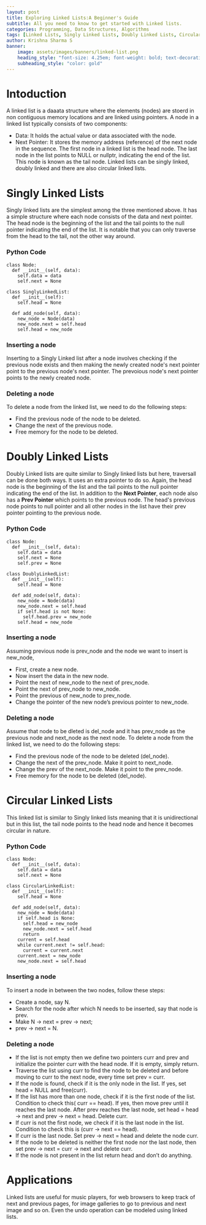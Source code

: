 ```yaml
---
layout: post
title: Exploring Linked Lists:A Beginner's Guide
subtitle: All you need to know to get started with Linked lists.
categories: Programming, Data Structures, Algorithms
tags: [Linked Lists, Singly Linked Lists, Doubly Linked Lists, Circular Linked Lists]
author: Krishna Sharma S
banner:
    image: assets/images/banners/linked-list.png
    heading_style: "font-size: 4.25em; font-weight: bold; text-decoration: underline"
    subheading_style: "color: gold"
---
```

# Intoduction
A linked list is a daaata structure where the elements (nodes) are stoerd in non contiguous memory locations and are linked using pointers.
A node in a linked list typically consists of two components:
* Data: It holds the actual value or data associated with the node.
* Next Pointer: It stores the memory address (reference) of the next node in the sequence.
The first node in a linked list is the head node. The last node in the list points to NULL or nullptr, indicating the end of the list. This node is known as the tail node.
Linked lists can be singly linked, doubly linked and there are also circular linked lists.

# Singly Linked Lists
Singly linked lists are the simplest among the three mentioned above. It has a simple structure where each node consists of the data and next pointer. The head node is the beginning of the list and the tail points to the null pointer indicating the end of the list. It is notable that you can only traverse from the head to the tail, not the other way around.

### Python Code
```
class Node:
  def __init__(self, data):
    self.data = data
    self.next = None
 
class SinglyLinkedList:
  def __init__(self):
    self.head = None
     
  def add_node(self, data):
    new_node = Node(data)
    new_node.next = self.head
    self.head = new_node

```

### Inserting a node
Inserting to a Singly Linked list after a node involves checking if the previous node exists and then making the newly created node's next pointer point to the previous node's next pointer. The prevoious node's next pointer points to the newly created node.

### Deleting a node
To delete a node from the linked list, we need to do the following steps:

* Find the previous node of the node to be deleted. 
* Change the next of the previous node. 
* Free memory for the node to be deleted.


# Doubly Linked Lists
Doubly Linked lists are quite similar to Singly linked lists but here, traversall can be done both ways. It uses an extra pointer to do so. Again, the head node is the beginning of the list and the tail points to the null pointer indicating the end of the list. In addition to the <b>Next Pointer</b>, each node also has a <b>Prev Pointer</b> which points to the previous node. The head's previous node points to null pointer and all other nodes in the list have their prev pointer pointing to the previous node.

### Python Code
```
class Node:
  def __init__(self, data):
    self.data = data
    self.next = None
    self.prev = None
 
class DoublyLinkedList:
  def __init__(self):
    self.head = None
     
  def add_node(self, data):
    new_node = Node(data)
    new_node.next = self.head
    if self.head is not None:
      self.head.prev = new_node
    self.head = new_node

```

### Inserting a node

Assuming previous node is prev_node and the node we want to insert is new_node,
* First, create a new node.
* Now insert the data in the new node.
* Point the next of new_node to the next of prev_node.
* Point the next of prev_node to new_node.
* Point the previous of new_node to prev_node.
* Change the pointer of the new node’s previous pointer to new_node.

### Deleting a node
Assume that node to be dleted is del_node and it has prev_node as the previous node and next_node as the next node. To delete a node from the linked list, we need to do the following steps:

* Find the previous node of the node to be deleted (del_node). 
* Change the next of the prev_node. Make it point to next_node.
* Change the prev of the next_node. Make it point to the prev_node.
* Free memory for the node to be deleted (del_node).


# Circular Linked Lists
This linked list is similar to Singly linked lists meaning that it is unidirectional but in this list, the tail node points to  the head node and hence it becomes circular in nature.

### Python Code
```
class Node:
  def __init__(self, data):
    self.data = data
    self.next = None
 
class CircularLinkedList:
  def __init__(self):
    self.head = None
     
  def add_node(self, data):
    new_node = Node(data)
    if self.head is None:
      self.head = new_node
      new_node.next = self.head
      return
    current = self.head
    while current.next != self.head:
      current = current.next
    current.next = new_node
    new_node.next = self.head

```

### Inserting a node
To insert a node in between the two nodes, follow these steps: 

* Create a node, say N. 
* Search for the node after which N needs to be inserted, say that node is prev. 
* Make N -> next = prev -> next; 
* prev -> next = N.

### Deleting a node

* If the list is not empty then we define two pointers curr and prev and initialize the pointer curr with the head node. If it is empty, simply return.
* Traverse the list using curr to find the node to be deleted and before moving to curr to the next node, every time set prev = curr.
* If the node is found, check if it is the only node in the list. If yes, set head = NULL and free(curr).
* If the list has more than one node, check if it is the first node of the list. Condition to check this( curr == head). If yes, then move prev until it reaches the last node. After prev reaches the last node, set head = head -> next and prev -> next = head. Delete curr.
* If curr is not the first node, we check if it is the last node in the list. Condition to check this is (curr -> next == head).
* If curr is the last node. Set prev -> next = head and delete the node curr.
* If the node to be deleted is neither the first node nor the last node, then set prev -> next = curr -> next and delete curr.
* If the node is not present in the list return head and don’t do anything.



# Applications
Linked lists are useful for music players, for web browsers to keep track of next and previous pages, for image galleries to go to previous and next image and so on. Even the undo operation can be modeled using linked lists.